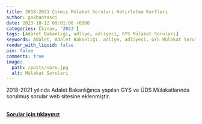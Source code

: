 ```yaml
---
title: 2018-2021 Çıkmış Mülakat Soruları Hatırlatma Kartları
author: gokhantasci
date: 2023-10-12 09:01:00 +0300
categories: [Sınav, '2023']
tags: [Adalet Bakanlığı, adliye, adliyeci, GYS Mülakat Soruları]
keywords: Adalet, Adalet Bakanlığı, adliye, adliyeci, GYS Mülakat Soruları, Adalet GYS, Adalet Bakanlığı GYS, Adalet Bakanlığı Görevde Yükselme Sınavı, Adalet Bakanlığı ÜDS, Yazı İşleri Müdür, Zabıt Katibi, Mübaşir
render_with_liquid: false
pin: false
comments: true
image:
  path: /posts/soru.jpg
  alt: Mülakat Soruları
---
```


2018-2021 yılında Adalet Bakanlığınca yapılan GYS ve ÜDS Mülakatlarında sorulmuş sorular web sitesine eklenmiştir.


<br>[**Sorular için tıklayınız**](https://adliyeci.com.tr/hatirlatmakartlari/) 



